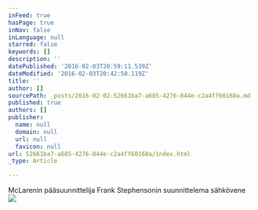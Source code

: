 ```yaml
---
inFeed: true
hasPage: true
inNav: false
inLanguage: null
starred: false
keywords: []
description: ''
datePublished: '2016-02-03T20:59:11.539Z'
dateModified: '2016-02-03T20:42:50.119Z'
title: ''
author: []
sourcePath: _posts/2016-02-02-52661ba7-a685-4276-844e-c2a4ff60168a.md
published: true
authors: []
publisher:
  name: null
  domain: null
  url: null
  favicon: null
url: 52661ba7-a685-4276-844e-c2a4ff60168a/index.html
_type: Article

---
```

McLarenin pääsuunnittelija Frank Stephensonin suunnittelema sähkövene
![](https://the-grid-user-content.s3-us-west-2.amazonaws.com/5c974761-a75d-46e9-bda1-48c45bd72a6c.jpg)